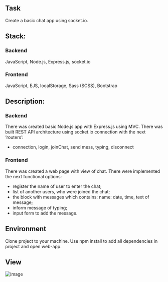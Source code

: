 ## Task
Create a basic chat app using socket.io.

## Stack:
### Backend
JavaScript, Node.js, Express.js, socket.io
### Frontend
JavaScript, EJS, localStorage, Sass (SCSS), Bootstrap

## Description:
### Backend
There was created basic Node.js app with Express.js using MVC.
There was built REST API architecture using socket.io connection with the next ‘routers’:
-	connection, login, joinChat, send mess, typing, disconnect
	
### Frontend
There was created a web page with view of chat.
There were implemented the next functional options:
-	register the name of user to enter the chat;
-	list of another users, who were joined the chat;
-	the block with messages which contains: name: date, time, text of message;
-	inform message of typing;
-	input form to add the message.

## Environment
Clone project to your machine. Use npm install to add all dependencies in project and open web-app.

## View
![image](https://user-images.githubusercontent.com/46706194/147856968-11870549-0196-4289-9c06-ed4b67084070.png)
